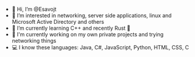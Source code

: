 - 👋 Hi, I’m @Esavojt
- 👀 I’m interested in networking, server side applications, linux and Microsoft Active Directory and others
- 🌱 I’m currently learning C++ and recently Rust 🦀
- 🦺 I'm currently working on my own private projects and trying networking things
- 💻 I know these languages: Java, C#, JavaScript, Python, HTML, CSS, C

<!---
Esavojt/Esavojt is a ✨ special ✨ repository because its `README.md` (this file) appears on your GitHub profile.
You can click the Preview link to take a look at your changes.
--->
